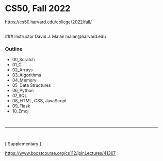 # CS50, Fall 2022

https://cs50.harvard.edu/college/2022/fall/

<br>
### Instructor
David J. Malan
malan@harvard.edu

### Outline
* 00_Scratch
* 01_C
* 02_Arrays
* 03_Algorithms
* 04_Memory
* 05_Data Structures
* 06_Python
* 07_SQL
* 08_HTML, CSS, JavaScript
* 09_Flask
* 10_Emoji

<br>

---
<br>

[ Supplementary ]  

https://www.boostcourse.org/cs112/joinLectures/41307

<br>
